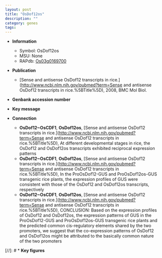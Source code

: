 ```yaml
---
layout: post
title: "OsDof12os"
description: ""
category: genes
tags: 
---
```


* **Information**  
    + Symbol: OsDof12os  
    + MSU: None  
    + RAPdb: [Os03g0169700](http://rapdb.dna.affrc.go.jp/viewer/gbrowse_details/irgsp1?name=Os03g0169700)  

* **Publication**  
    + [Sense and antisense OsDof12 transcripts in rice.](http://www.ncbi.nlm.nih.gov/pubmed?term=Sense and antisense OsDof12 transcripts in rice.%5BTitle%5D), 2008, BMC Mol Biol.

* **Genbank accession number**  

* **Key message**  

* **Connection**  
    + __OsDof12~OsCDF1__, __OsDof12os__, [Sense and antisense OsDof12 transcripts in rice.](http://www.ncbi.nlm.nih.gov/pubmed?term=Sense and antisense OsDof12 transcripts in rice.%5BTitle%5D),  At different developmental stages in rice, the OsDof12 and OsDof12os transcripts exhibited reciprocal expression patterns
    + __OsDof12~OsCDF1__, __OsDof12os__, [Sense and antisense OsDof12 transcripts in rice.](http://www.ncbi.nlm.nih.gov/pubmed?term=Sense and antisense OsDof12 transcripts in rice.%5BTitle%5D),  In the ProOsDof12-GUS and ProOsDof12os-GUS transgenic rice plants, the expression profiles of GUS were consistent with those of the OsDof12 and OsDof12os transcripts, respectively
    + __OsDof12~OsCDF1__, __OsDof12os__, [Sense and antisense OsDof12 transcripts in rice.](http://www.ncbi.nlm.nih.gov/pubmed?term=Sense and antisense OsDof12 transcripts in rice.%5BTitle%5D),  CONCLUSION: Based on the expression profiles of OsDof12 and OsDof12os, the expression patterns of GUS in the ProOsDof12-GUS and ProOsDof12os-GUS transgenic rice plants and the predicted common cis-regulatory elements shared by the two promoters, we suggest that the co-expression patterns of OsDof12 and OsDof12os might be attributed to the basically common nature of the two promoters

[//]: # * **Key figures**  


